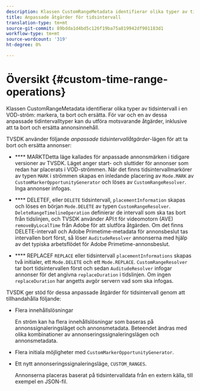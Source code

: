 ```yaml
---
description: Klassen CustomRangeMetadata identifierar olika typer av tidsintervall i ett VOD-strömsmärke, ta bort och ersätt. För var och en av dessa anpassade tidintervalltyper kan du utföra motsvarande åtgärder, inklusive att ta bort och ersätta annonsinnehåll.
title: Anpassade åtgärder för tidsintervall
translation-type: tm+mt
source-git-commit: 89bdda1d4bd5c126f19ba75a819942df901183d1
workflow-type: tm+mt
source-wordcount: '319'
ht-degree: 0%

---
```



# Översikt {#custom-time-range-operations}

Klassen CustomRangeMetadata identifierar olika typer av tidsintervall i en VOD-ström: markera, ta bort och ersätta. För var och en av dessa anpassade tidintervalltyper kan du utföra motsvarande åtgärder, inklusive att ta bort och ersätta annonsinnehåll.

<!--<a id="section_1323C0BAC259424C85A6ACFB48FE77EC"></a>-->

TVSDK använder följande *anpassade tidsintervallåtgärder*-lägen för att ta bort och ersätta annonser:

* **** MARKTDetta läge kallades för anpassade annonsmärken i tidigare versioner av TVSDK. Läget anger start- och sluttider för annonser som redan har placerats i VOD-strömmen. När det finns tidsintervallmarkörer av typen `MARK` i strömmen skapas en inledande placering av `Mode.MARK` av `CustomMarkerOpportunityGenerator` och löses av `CustomRangeResolver`. Inga annonser infogas.

* **** DELETEF, eller  `DELETE` tidsintervall,  `placementInformation` skapas och löses en början  `Mode.DELETE` av typen  `CustomRangeResolver`. `DeleteRangeTimelineOperation` definierar de intervall som ska tas bort från tidslinjen, och TVSDK använder API:t för videomotorn (AVE)  `removeByLocalTime` från Adobe för att slutföra åtgärden. Om det finns DELETE-intervall och Adobe Primetime-metadata för annonsbeslut tas intervallen bort först, så löser `AuditudeResolver` annonserna med hjälp av det typiska arbetsflödet för Adobe Primetime-annonsbeslut.

* **** REPLACEF `REPLACE` eller tidsintervall  `placementInformations` skapas två initialer, ett  `Mode.DELETE` och ett  `Mode.REPLACE`. `CustomRangeResolver` tar bort tidsintervallen först och sedan  `AuditudeResolver` infogar annonser för det angivna  `replaceDuration` i tidslinjen. Om ingen `replaceDuration` har angetts avgör servern vad som ska infogas.

TVSDK ger stöd för dessa anpassade åtgärder för tidsintervall genom att tillhandahålla följande:

* Flera innehållslösningar

   En ström kan ha flera innehållslösningar som baseras på annonssignaleringsläget och annonsmetadata. Beteendet ändras med olika kombinationer av annonseringssignaleringslägen och annonsmetadata.
* Flera initiala möjligheter med `CustomMarkerOpportunityGenerator`.
* Ett nytt annonseringssignaleringsläge, `CUSTOM_RANGES`.

   Annonserna placeras baserat på tidsintervalldata från en extern källa, till exempel en JSON-fil.

